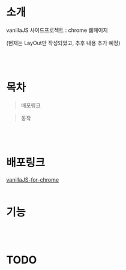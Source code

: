 # 소개

vanillaJS 사이드프로젝트 : chrome 웹페이지

(현재는 LayOut만 작성되었고, 추후 내용 추가 예정)

<br><br>

# 목차

> 배포링크

> 동작

<br><br>

# 배포링크

[vanillaJS-for-chrome](https://uzleem.github.io/vanillaJS-for-chrome/)
<br><br>

# 기능

<br><br>

# TODO

<br><br>
